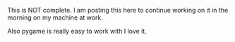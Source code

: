 This is NOT complete. I am posting this here to continue working on it in the morning on my machine at work. 

Also pygame is really easy to work with I love it.
